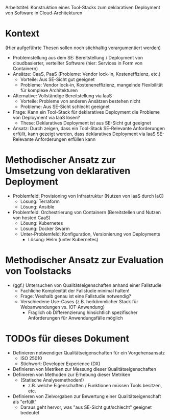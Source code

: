 Arbeitstitel: Konstruktion eines Tool-Stacks zum deklarativen Deployment von Software in Cloud-Architekturen

# Kontext

(Hier aufgeführte Thesen sollen noch stichhaltig verargumentiert werden)

- Problemstellung aus dem SE: Bereitstellung / Deployment von cloudbasierter, verteilter Software (hier: Services in Form von Containern)
- Ansätze: CaaS, PaaS (Probleme: Vendor lock-in, Kosteneffizienz, etc.)
	- Vorteile: Aus SE-Sicht gut geeignet
	- Probleme: Vendor lock-in, Kosteneneffizienz, mangelnde Flexibilität für komplexe Architekturen 
- Alternative: Vollständige Bereitstellung via IaaS
	- Vorteile: Probleme von anderen Ansätzen bestehen nicht
	- Probleme: Aus SE-Sicht schlecht geeignet
- Frage: Kann ein Tool-Stack für deklaratives Deployment die Probleme von Deployment via IaaS lösen?
	- These: Deklaratives Deployment ist aus SE-Sicht gut geeignet
- Ansatz: Durch zeigen, dass ein Tool-Stack SE-Relevante Anforderungen erfüllt, kann gezeigt werden, dass deklaratives Deployment via IaaS SE-Relevante Anforderungen erfüllen kann

# Methodischer Ansatz zur Umsetzung von deklarativen Deployment

- Problemfeld: Provisioning von Infrastruktur (Nutzen von IaaS durch IaC)
	- Lösung: Terraform
	- Lösung: Ansible
- Problemfeld: Orchestrierung von Containern (Bereitstellen und Nutzen von hosted CaaS)
	- Lösung: Kubernetes
	- Lösung: Docker Swarm
	- Unter-Problemfeld: Konfiguration, Versionierung von Deployments
		- Lösung: Helm (unter Kubernetes)

# Methodischer Ansatz zur Evaluation von Toolstacks

- (ggf.) Untersuchen von Qualitätseigenschaften anhand einer Fallstudie
	- Fachliche Komplexität der Fallstudie minimal halten!
	- Frage: Weshalb genau ist eine Fallstudie notwendig?
	- Verschiedene Use-Cases (z.B. herkömmlicher Stack für Webanwendungen vs. IOT-Anwendung)
		- Fraglich ob Differenzierung hinsichtlich spezifischer Anforderungen für Anwendungsfälle möglich

# TODOs für dieses Dokument

- Definieren notwendiger Qualitätseigenschaften für ein Vorgehensansatz
	- ISO 25010
	- Stichwort: Developer Experience (DX)
- Definieren von Metriken zur Messung dieser Qualitätseigenschaften
- Definieren von Methoden zur Erhebung dieser Metriken
	- (Statische Analysemethoden!)
		- z.B. welche Eigenschaften / Funktionen müssen Tools besitzen, etc.
- Definieren von Zielvorgaben zur Bewertung einer Qualitätseigenschaft als "erfüllt"
	- Daraus geht hervor, was "aus SE-Sicht gut/schlecht" geeignet bedeutet
